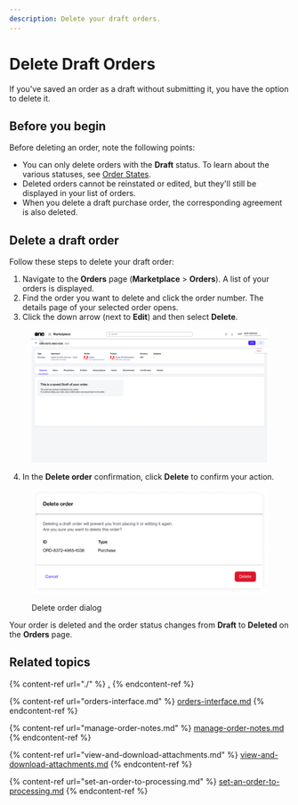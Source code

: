 ```yaml
---
description: Delete your draft orders.
---
```


# Delete Draft Orders

If you've saved an order as a draft without submitting it, you have the option to delete it.

## Before you begin

Before deleting an order, note the following points:

* You can only delete orders with the **Draft** status. To learn about the various statuses, see [Order States](order-states.md).&#x20;
* Deleted orders cannot be reinstated or edited, but they'll still be displayed in your list of orders.
* When you delete a draft purchase order, the corresponding agreement is also deleted.&#x20;

## Delete a draft order

Follow these steps to delete your draft order:

1. Navigate to the **Orders** page (**Marketplace** > **Orders**). A list of your orders is displayed.
2. Find the order you want to delete and click the order number. The details page of your selected order opens.&#x20;
3. Click the down arrow (next to **Edit**) and then select **Delete**.&#x20;

<figure><img src="../../../.gitbook/assets/image (858).png" alt=""><figcaption></figcaption></figure>

4. In the **Delete order** confirmation, click **Delete** to confirm your action.&#x20;

<figure><img src="../../../.gitbook/assets/image (859).png" alt="" width="563"><figcaption><p>Delete order dialog</p></figcaption></figure>

Your order is deleted and the order status changes from **Draft** to **Deleted** on the **Orders** page.

## Related topics

{% content-ref url="./" %}
[.](./)
{% endcontent-ref %}

{% content-ref url="orders-interface.md" %}
[orders-interface.md](orders-interface.md)
{% endcontent-ref %}

{% content-ref url="manage-order-notes.md" %}
[manage-order-notes.md](manage-order-notes.md)
{% endcontent-ref %}

{% content-ref url="view-and-download-attachments.md" %}
[view-and-download-attachments.md](view-and-download-attachments.md)
{% endcontent-ref %}

{% content-ref url="set-an-order-to-processing.md" %}
[set-an-order-to-processing.md](set-an-order-to-processing.md)
{% endcontent-ref %}
